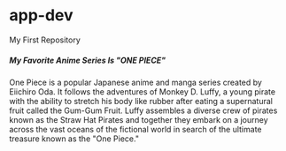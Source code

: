 # app-dev
My First Repository

<h5>My Favorite Anime Series Is <strong><em>"ONE PIECE"</em></strong></h5>

One Piece is a popular Japanese anime and manga series created by Eiichiro Oda. It follows the adventures of Monkey D. Luffy, a young pirate with the ability to stretch his body like rubber after eating a supernatural fruit called the Gum-Gum Fruit. Luffy assembles a diverse crew of pirates known as the Straw Hat Pirates and together they embark on a journey across the vast oceans of the fictional world in search of the ultimate treasure known as the "One Piece."
